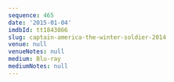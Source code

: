 ```yaml
---
sequence: 465
date: '2015-01-04'
imdbId: tt1843866
slug: captain-america-the-winter-soldier-2014
venue: null
venueNotes: null
medium: Blu-ray
mediumNotes: null
---
```


